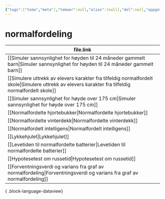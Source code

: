 ```yaml
---
{"tags":["tema","meta"],"temaer":null,"alias":[null],"del":null,"oppgave":null,"fag":null,"eksamen":null,"dg-publish":true,"title":"normalfordeling","date":"2023-06-01","modified":"2023-06-01","permalink":"/temaer/normalfordeling/","dgPassFrontmatter":true}
---
```



# normalfordeling
| file.link                                                                                                                                             |
| ----------------------------------------------------------------------------------------------------------------------------------------------------- |
| [[Simuler sannsynlighet for høyden til 24 måneder gammelt barn\|Simuler sannsynlighet for høyden til 24 måneder gammelt barn]]                     |
| [[Simulere uttrekk av elevers karakter fra tilfeldig normalfordelt skole\|Simulere uttrekk av elevers karakter fra tilfeldig normalfordelt skole]] |
| [[Simuler sannsynlighet for høyde over 175 cm\|Simuler sannsynlighet for høyde over 175 cm]]                                                       |
| [[Normalfordelte hjortebukker\|Normalfordelte hjortebukker]]                                                                                       |
| [[Normalfordelte vinterdekk\|Normalfordelte vinterdekk]]                                                                                           |
| [[Normalfordelt intelligens\|Normalfordelt intelligens]]                                                                                           |
| [[Lykkehjulet\|Lykkehjulet]]                                                                                                                       |
| [[Levetiden til normalfordelte batterier\|Levetiden til normalfordelte batterier]]                                                                 |
| [[Hypotesetest om russetid\|Hypotesetest om russetid]]                                                                                             |
| [[Forventningsverdi og varians fra graf av normalfordeling\|Forventningsverdi og varians fra graf av normalfordeling]]                             |

{ .block-language-dataview}

